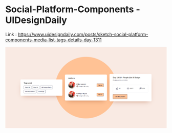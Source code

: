 # Social-Platform-Components - UIDesignDaily


Link : https://www.uidesigndaily.com/posts/sketch-social-platform-components-media-list-tags-details-day-1311

![Image](https://github.com/myamann/My-Frontend-Challenges/blob/master/Social-Platform-Components/ss/ss1.PNG?raw=true)




